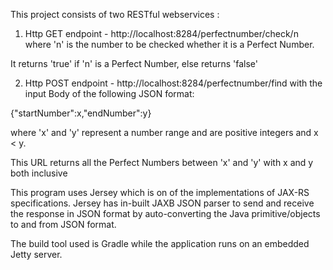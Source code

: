 This project consists of two RESTful webservices :
1. Http GET endpoint - http://localhost:8284/perfectnumber/check/n
where 'n' is the number to be checked whether it is a Perfect Number. 

It returns 'true' if 'n' is a Perfect Number, else returns 'false'

2. Http POST endpoint - http://localhost:8284/perfectnumber/find
with the input Body of the following JSON format:

{"startNumber":x,"endNumber":y}

where 'x' and 'y' represent a number range and are positive 
integers and x < y. 

This URL returns all the Perfect Numbers between 'x' and 'y' with 
x and y both inclusive

This program uses Jersey which is on of the implementations of JAX-RS 
specifications. Jersey has in-built JAXB JSON parser to send and receive
the response in JSON format by auto-converting the Java primitive/objects to 
and from JSON format.

The build tool used is Gradle while the application runs on an embedded Jetty 
server. 